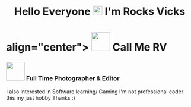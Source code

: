<h1 align="center">Hello Everyone <img src="https://media.giphy.com/media/hvRJCLFzcasrR4ia7z/giphy.gif" width="25px"> I'm Rocks Vicks </h1>

# align="center"> <img src="https://media.giphy.com/media/hL3fpsM27aSnRZZl2L/giphy.gif" width="50px"> Call Me RV 
### <img src="https://media.giphy.com/media/VARsZP4OnIWUgKVouI/giphy.gif" width="50px"> Full Time Photographer  & Editor 
I also interested in Software learning/ Gaming
I'm not professional coder this my just hobby 
Thanks :)
